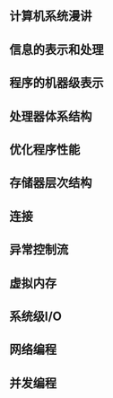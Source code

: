 ## 计算机系统漫讲

## 信息的表示和处理

## 程序的机器级表示

## 处理器体系结构

## 优化程序性能

## 存储器层次结构

## 连接

## 异常控制流

## 虚拟内存

## 系统级I/O

## 网络编程

## 并发编程

